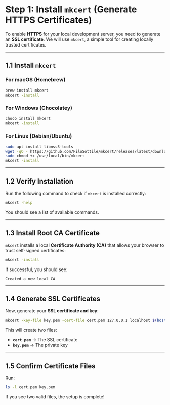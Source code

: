 # **Step 1: Install `mkcert` (Generate HTTPS Certificates)**

To enable **HTTPS** for your local development server, you need to generate an **SSL certificate**. We will use `mkcert`, a simple tool for creating locally trusted certificates.

---

## **1.1 Install `mkcert`**
### **For macOS (Homebrew)**
```sh
brew install mkcert
mkcert -install
```

### **For Windows (Chocolatey)**
```sh
choco install mkcert
mkcert -install
```

### **For Linux (Debian/Ubuntu)**
```sh
sudo apt install libnss3-tools
wget -qO - https://github.com/FiloSottile/mkcert/releases/latest/download/mkcert-v1.4.4-linux-amd64 | sudo tee /usr/local/bin/mkcert > /dev/null
sudo chmod +x /usr/local/bin/mkcert
mkcert -install
```

---

## **1.2 Verify Installation**
Run the following command to check if `mkcert` is installed correctly:
```sh
mkcert -help
```
You should see a list of available commands.

---

## **1.3 Install Root CA Certificate**
`mkcert` installs a local **Certificate Authority (CA)** that allows your browser to trust self-signed certificates:
```sh
mkcert -install
```
If successful, you should see:
```
Created a new local CA
```

---

## **1.4 Generate SSL Certificates**
Now, generate your **SSL certificate and key**:
```sh
mkcert -key-file key.pem -cert-file cert.pem 127.0.0.1 localhost $(hostname)
```
This will create two files:
- **`cert.pem`** → The SSL certificate
- **`key.pem`** → The private key

---

## **1.5 Confirm Certificate Files**
Run:
```sh
ls -l cert.pem key.pem
```
If you see two valid files, the setup is complete!
